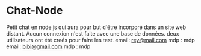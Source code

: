 # Chat-Node

Petit chat en node js qui aura pour but d'être incorporé dans un site web distant.
Aucun connexion n'est faite avec une base de données. deux utilisateurs ont été creés pour faire les test.
email: rey@mail.com mdp : mdp 
email: bibi@gmail.com mdp : mdp